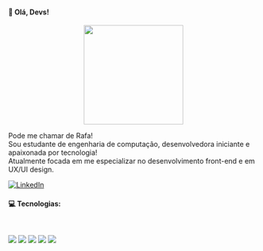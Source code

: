    #### 🖖 Olá, Devs! 
  
<p  align="center" >
  <img width=200px src="https://user-images.githubusercontent.com/54906981/88406298-de88e480-cda6-11ea-8598-b3a094aff881.gif"> 
  </p>



Pode me chamar de Rafa! <br>
Sou estudante de engenharia de computação, desenvolvedora iniciante e apaixonada por tecnologia! <br>
Atualmente focada em me especializar no desenvolvimento front-end e em UX/UI design.<br>

<a href="https://www.linkedin.com/in/rafaela-odr" target="_blank"><img src="https://img.shields.io/badge/LinkedIn-%230077B5.svg?&style=flat-square&logo=linkedin&logoColor=white" alt="LinkedIn"></a> 
  </p>

#### 💻 Tecnologias:
<br>

<img src="https://img.shields.io/badge/-HTML5-E34F26?style=flat&logo=html5&logoColor=white"> <img src="https://img.shields.io/badge/-CSS3-1572B6?style=flat&logo=css3"> <img src="https://img.shields.io/badge/-Bootstrap-563D7C?style=flat&logo=bootstrap"> <img src="https://img.shields.io/badge/-JavaScript-black?style=flat&logo=javascript"> <img src="https://img.shields.io/badge/-React-black?style=flat&logo=react">


